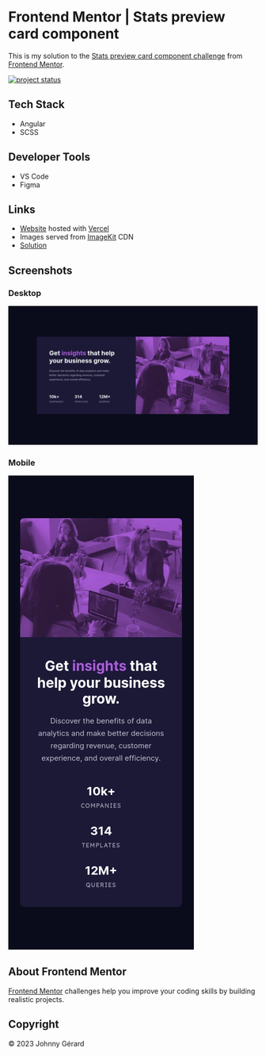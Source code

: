 # Frontend Mentor | Stats preview card component
This is my solution to the [Stats preview card component challenge](https://www.frontendmentor.io/challenges/stats-preview-card-component-8JqbgoU62) from [Frontend Mentor](https://www.frontendmentor.io/).

[![project status](https://img.shields.io/badge/status-solution%20published-success?style=for-the-badge)](https://www.frontendmentor.io/solutions/stats-preview-card-component-JzRGWqYS2H)

## Tech Stack
 - Angular
 - SCSS

## Developer Tools
 - VS Code
 - Figma

## Links
 - [Website](https://fem-stats-preview-card-component-jgerard.vercel.app) hosted with [Vercel](https://vercel.com/)
 - Images served from [ImageKit](https://imagekit.io/) CDN
 - [Solution](https://www.frontendmentor.io/solutions/stats-preview-card-component-JzRGWqYS2H)

## Screenshots
### Desktop
![desktop screenshot](screenshots/screenshot-desktop.webp)
### Mobile
![mobile screenshot](screenshots/screenshot-mobile.webp)

## About Frontend Mentor
[Frontend Mentor](https://www.frontendmentor.io/) challenges help you improve your coding skills by building realistic projects.

## Copyright
© 2023 Johnny Gérard
